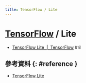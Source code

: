```yaml
---
title: TensorFlow / Lite
---
```

# [TensorFlow](tensorflow.md) / Lite

  - [TensorFlow Lite  \|  TensorFlow](https://www.tensorflow.org/lite) #ril

## 參考資料 {: #reference }

  - [TensorFlow Lite](https://www.tensorflow.org/lite)
